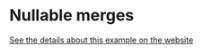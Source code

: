 # Nullable merges

[See the details about this example on the website](https://the-guild.dev/graphql/stitching/handbook/foundation/type-merging-nullables)
